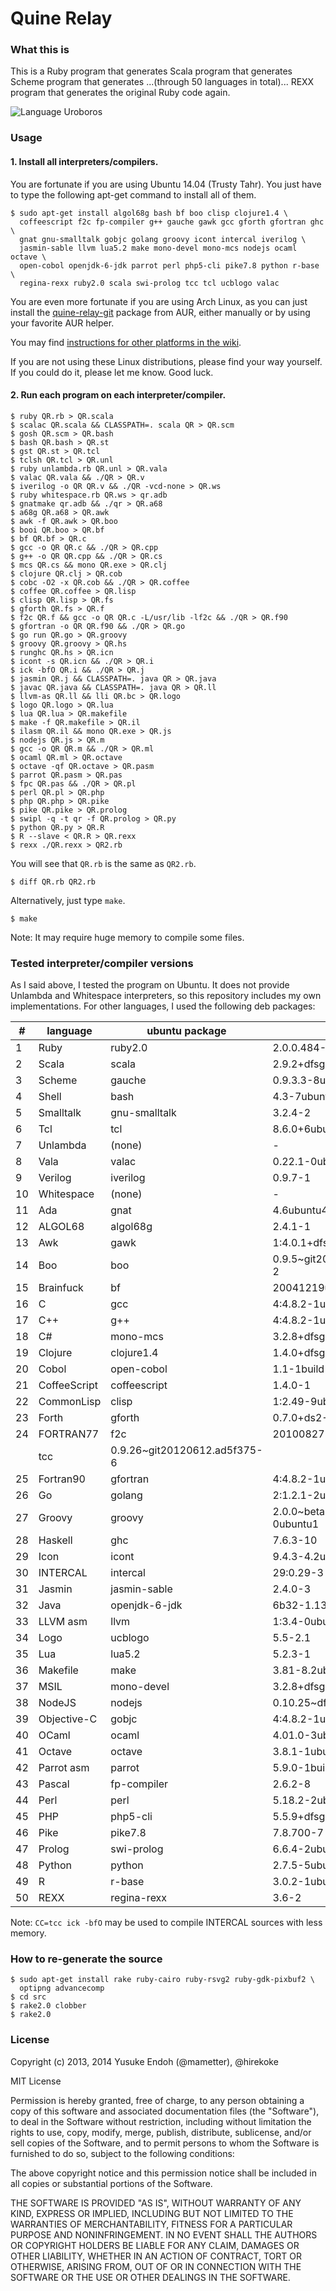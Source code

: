 # Quine Relay

### What this is

This is a Ruby program that generates
Scala program that generates
Scheme program that generates
...(through 50 languages in total)...
REXX program that generates
the original Ruby code again.

![Language Uroboros][langs]

[langs]: https://raw.github.com/mame/quine-relay/master/langs.png

### Usage

#### 1. Install all interpreters/compilers.

You are fortunate if you are using Ubuntu 14.04 (Trusty Tahr).
You just have to type the following apt-get command to install all of them.

    $ sudo apt-get install algol68g bash bf boo clisp clojure1.4 \
      coffeescript f2c fp-compiler g++ gauche gawk gcc gforth gfortran ghc \
      gnat gnu-smalltalk gobjc golang groovy icont intercal iverilog \
      jasmin-sable llvm lua5.2 make mono-devel mono-mcs nodejs ocaml octave \
      open-cobol openjdk-6-jdk parrot perl php5-cli pike7.8 python r-base \
      regina-rexx ruby2.0 scala swi-prolog tcc tcl ucblogo valac

You are even more fortunate if you are using Arch Linux,
as you can just install the [quine-relay-git](https://aur.archlinux.org/packages/quine-relay-git/) package from AUR,
either manually or by using your favorite AUR helper.

You may find [instructions for other platforms in the wiki](https://github.com/mame/quine-relay/wiki/Installation).

If you are not using these Linux distributions, please find your way yourself.
If you could do it, please let me know.  Good luck.

#### 2. Run each program on each interpreter/compiler.

    $ ruby QR.rb > QR.scala
    $ scalac QR.scala && CLASSPATH=. scala QR > QR.scm
    $ gosh QR.scm > QR.bash
    $ bash QR.bash > QR.st
    $ gst QR.st > QR.tcl
    $ tclsh QR.tcl > QR.unl
    $ ruby unlambda.rb QR.unl > QR.vala
    $ valac QR.vala && ./QR > QR.v
    $ iverilog -o QR QR.v && ./QR -vcd-none > QR.ws
    $ ruby whitespace.rb QR.ws > qr.adb
    $ gnatmake qr.adb && ./qr > QR.a68
    $ a68g QR.a68 > QR.awk
    $ awk -f QR.awk > QR.boo
    $ booi QR.boo > QR.bf
    $ bf QR.bf > QR.c
    $ gcc -o QR QR.c && ./QR > QR.cpp
    $ g++ -o QR QR.cpp && ./QR > QR.cs
    $ mcs QR.cs && mono QR.exe > QR.clj
    $ clojure QR.clj > QR.cob
    $ cobc -O2 -x QR.cob && ./QR > QR.coffee
    $ coffee QR.coffee > QR.lisp
    $ clisp QR.lisp > QR.fs
    $ gforth QR.fs > QR.f
    $ f2c QR.f && gcc -o QR QR.c -L/usr/lib -lf2c && ./QR > QR.f90
    $ gfortran -o QR QR.f90 && ./QR > QR.go
    $ go run QR.go > QR.groovy
    $ groovy QR.groovy > QR.hs
    $ runghc QR.hs > QR.icn
    $ icont -s QR.icn && ./QR > QR.i
    $ ick -bfO QR.i && ./QR > QR.j
    $ jasmin QR.j && CLASSPATH=. java QR > QR.java
    $ javac QR.java && CLASSPATH=. java QR > QR.ll
    $ llvm-as QR.ll && lli QR.bc > QR.logo
    $ logo QR.logo > QR.lua
    $ lua QR.lua > QR.makefile
    $ make -f QR.makefile > QR.il
    $ ilasm QR.il && mono QR.exe > QR.js
    $ nodejs QR.js > QR.m
    $ gcc -o QR QR.m && ./QR > QR.ml
    $ ocaml QR.ml > QR.octave
    $ octave -qf QR.octave > QR.pasm
    $ parrot QR.pasm > QR.pas
    $ fpc QR.pas && ./QR > QR.pl
    $ perl QR.pl > QR.php
    $ php QR.php > QR.pike
    $ pike QR.pike > QR.prolog
    $ swipl -q -t qr -f QR.prolog > QR.py
    $ python QR.py > QR.R
    $ R --slave < QR.R > QR.rexx
    $ rexx ./QR.rexx > QR2.rb

You will see that `QR.rb` is the same as `QR2.rb`.

    $ diff QR.rb QR2.rb

Alternatively, just type `make`.

    $ make

Note: It may require huge memory to compile some files.

### Tested interpreter/compiler versions

As I said above, I tested the program on Ubuntu.
It does not provide Unlambda and Whitespace interpreters,
so this repository includes my own implementations.
For other languages, I used the following deb packages:

\# |language     |ubuntu package |version
---|-------------|---------------|-----------------------------------
1  |Ruby         |ruby2.0        |2.0.0.484-1ubuntu2
2  |Scala        |scala          |2.9.2+dfsg-2
3  |Scheme       |gauche         |0.9.3.3-8ubuntu1
4  |Shell        |bash           |4.3-7ubuntu1
5  |Smalltalk    |gnu-smalltalk  |3.2.4-2
6  |Tcl          |tcl            |8.6.0+6ubuntu3
7  |Unlambda     |(none)         |-
8  |Vala         |valac          |0.22.1-0ubuntu1
9  |Verilog      |iverilog       |0.9.7-1
10 |Whitespace   |(none)         |-
11 |Ada          |gnat           |4.6ubuntu4
12 |ALGOL68      |algol68g       |2.4.1-1
13 |Awk          |gawk           |1:4.0.1+dfsg-2.1ubuntu2
14 |Boo          |boo            |0.9.5~git20110729.r1.202a430-2
15 |Brainfuck    |bf             |20041219ubuntu5
16 |C            |gcc            |4:4.8.2-1ubuntu6
17 |C++          |g++            |4:4.8.2-1ubuntu6
18 |C#           |mono-mcs       |3.2.8+dfsg-4ubuntu1
19 |Clojure      |clojure1.4     |1.4.0+dfsg-3
20 |Cobol        |open-cobol     |1.1-1build1
21 |CoffeeScript |coffeescript   |1.4.0-1
22 |CommonLisp   |clisp          |1:2.49-9ubuntu1
23 |Forth        |gforth         |0.7.0+ds2-0.1
24 |FORTRAN77    |f2c            |20100827-1
   |             |tcc            |0.9.26~git20120612.ad5f375-6
25 |Fortran90    |gfortran       |4:4.8.2-1ubuntu6
26 |Go           |golang         |2:1.2.1-2ubuntu1
27 |Groovy       |groovy         |2.0.0~beta2+isreally1.8.6-0ubuntu1
28 |Haskell      |ghc            |7.6.3-10
29 |Icon         |icont          |9.4.3-4.2ubuntu1
30 |INTERCAL     |intercal       |29:0.29-3
31 |Jasmin       |jasmin-sable   |2.4.0-3
32 |Java         |openjdk-6-jdk  |6b32-1.13.4-4ubuntu0.14.04.1
33 |LLVM asm     |llvm           |1:3.4-0ubuntu1
34 |Logo         |ucblogo        |5.5-2.1
35 |Lua          |lua5.2         |5.2.3-1
36 |Makefile     |make           |3.81-8.2ubuntu3
37 |MSIL         |mono-devel     |3.2.8+dfsg-4ubuntu1
38 |NodeJS       |nodejs         |0.10.25~dfsg2-2ubuntu1
39 |Objective-C  |gobjc          |4:4.8.2-1ubuntu6
40 |OCaml        |ocaml          |4.01.0-3ubuntu3
41 |Octave       |octave         |3.8.1-1ubuntu1
42 |Parrot asm   |parrot         |5.9.0-1build1
43 |Pascal       |fp-compiler    |2.6.2-8
44 |Perl         |perl           |5.18.2-2ubuntu1
45 |PHP          |php5-cli       |5.5.9+dfsg-1ubuntu4.3
46 |Pike         |pike7.8        |7.8.700-7
47 |Prolog       |swi-prolog     |6.6.4-2ubuntu1
48 |Python       |python         |2.7.5-5ubuntu3
49 |R            |r-base         |3.0.2-1ubuntu1
50 |REXX         |regina-rexx    |3.6-2

Note: `CC=tcc ick -bfO` may be used to compile INTERCAL sources
with less memory.

### How to re-generate the source

    $ sudo apt-get install rake ruby-cairo ruby-rsvg2 ruby-gdk-pixbuf2 \
      optipng advancecomp
    $ cd src
    $ rake2.0 clobber
    $ rake2.0

### License

Copyright (c) 2013, 2014 Yusuke Endoh (@mametter), @hirekoke

MIT License

Permission is hereby granted, free of charge, to any person obtaining
a copy of this software and associated documentation files (the
"Software"), to deal in the Software without restriction, including
without limitation the rights to use, copy, modify, merge, publish,
distribute, sublicense, and/or sell copies of the Software, and to
permit persons to whom the Software is furnished to do so, subject to
the following conditions:

The above copyright notice and this permission notice shall be
included in all copies or substantial portions of the Software.

THE SOFTWARE IS PROVIDED "AS IS", WITHOUT WARRANTY OF ANY KIND,
EXPRESS OR IMPLIED, INCLUDING BUT NOT LIMITED TO THE WARRANTIES OF
MERCHANTABILITY, FITNESS FOR A PARTICULAR PURPOSE AND
NONINFRINGEMENT. IN NO EVENT SHALL THE AUTHORS OR COPYRIGHT HOLDERS BE
LIABLE FOR ANY CLAIM, DAMAGES OR OTHER LIABILITY, WHETHER IN AN ACTION
OF CONTRACT, TORT OR OTHERWISE, ARISING FROM, OUT OF OR IN CONNECTION
WITH THE SOFTWARE OR THE USE OR OTHER DEALINGS IN THE SOFTWARE.
